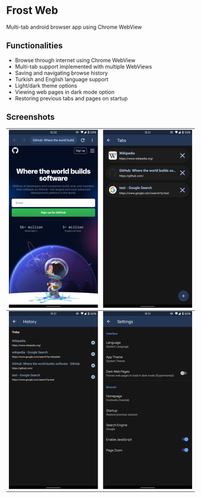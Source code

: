 # Frost Web
Multi-tab android browser app using Chrome WebView

## Functionalities
* Browse through internet using Chrome WebView
* Multi-tab support implemented with multiple WebViews
* Saving and navigating browse history
* Turkish and English language support
* Light/dark theme options
* Viewing web pages in dark mode option
* Restoring previous tabs and pages on startup

## Screenshots
![](/screenshots/ss1.png)  |  ![](/screenshots/ss2.png)
:-------------------------:|:-------------------------:
![](/screenshots/ss3.png)  |  ![](/screenshots/ss4.png)

